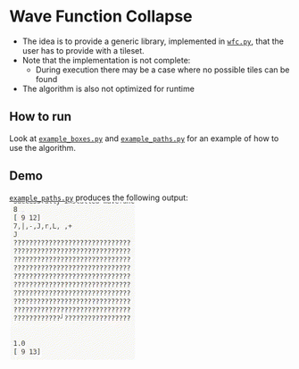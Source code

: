 # Wave Function Collapse

- The idea is to provide a generic library, implemented in [`wfc.py`](src/wavefunctioncollapse/wfc.py), that the user has to provide with a tileset.
- Note that the implementation is not complete:
    - During execution there may be a case where no possible tiles can be found
- The algorithm is also not optimized for runtime

## How to run
Look at [`example_boxes.py`](src/wavefunctioncollapse/example_boxes.py) and [`example_paths.py`](src/wavefunctioncollapse/example_paths.py) for an example of how to use the algorithm.

## Demo
[`example_paths.py`](src/wavefunctioncollapse/example_paths.py) produces the following output:
![docs/wfc.gif](docs/wfc.gif)